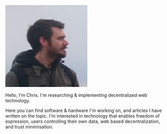 ![](./avatar.png)

Hello, I'm Chris. I'm researching & implementing decentralized web technology.

Here you can find software & hardware I'm working on, and articles I have written on the topic. I'm interested in technology that enables freedom of expression, users controlling their own data, web based decentralization, and trust minimisation.

